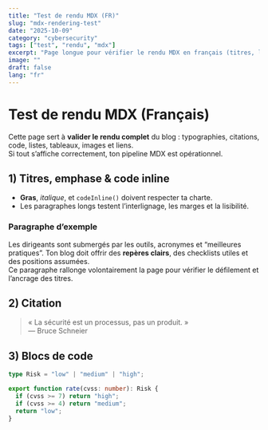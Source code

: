 ```yaml
---
title: "Test de rendu MDX (FR)"
slug: "mdx-rendering-test"
date: "2025-10-09"
category: "cybersecurity"
tags: ["test", "rendu", "mdx"]
excerpt: "Page longue pour vérifier le rendu MDX en français (titres, listes, code, tableaux, images, liens)."
image: ""
draft: false
lang: "fr"
---
```


# Test de rendu MDX (Français)

Cette page sert à **valider le rendu complet** du blog : typographies, citations, code, listes, tableaux, images et liens.  
Si tout s’affiche correctement, ton pipeline MDX est opérationnel.

## 1) Titres, emphase & code inline

- **Gras**, _italique_, et `codeInline()` doivent respecter ta charte.
- Les paragraphes longs testent l’interlignage, les marges et la lisibilité.

### Paragraphe d’exemple

Les dirigeants sont submergés par les outils, acronymes et “meilleures pratiques”. Ton blog doit offrir des **repères clairs**, des checklists utiles et des positions assumées.  
Ce paragraphe rallonge volontairement la page pour vérifier le défilement et l’ancrage des titres.

## 2) Citation

> « La sécurité est un processus, pas un produit. »  
> — Bruce Schneier

## 3) Blocs de code

```ts
type Risk = "low" | "medium" | "high";

export function rate(cvss: number): Risk {
  if (cvss >= 7) return "high";
  if (cvss >= 4) return "medium";
  return "low";
}
```

